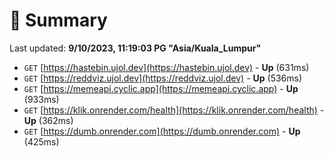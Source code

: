 # 📖 Summary
Last updated: **9/10/2023, 11:19:03 PG "Asia/Kuala_Lumpur"**

- `GET` [https://hastebin.ujol.dev](https://hastebin.ujol.dev) - **Up** (631ms)
- `GET` [https://reddviz.ujol.dev](https://reddviz.ujol.dev) - **Up** (536ms)
- `GET` [https://memeapi.cyclic.app](https://memeapi.cyclic.app) - **Up** (933ms)
- `GET` [https://klik.onrender.com/health](https://klik.onrender.com/health) - **Up** (362ms)
- `GET` [https://dumb.onrender.com](https://dumb.onrender.com) - **Up** (425ms)
